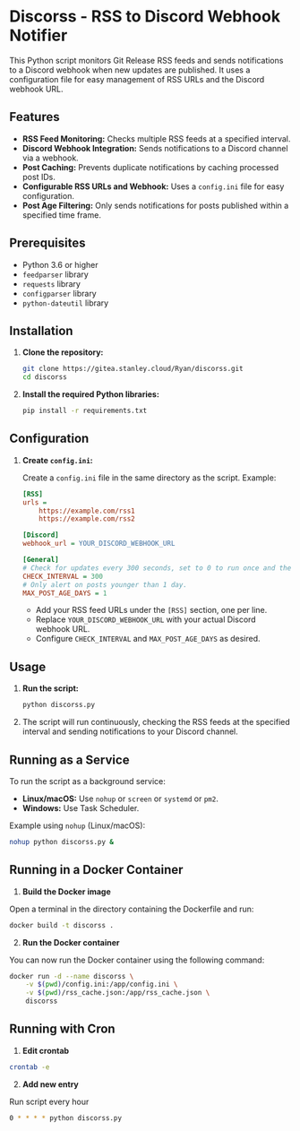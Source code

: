 # Discorss - RSS to Discord Webhook Notifier

This Python script monitors Git Release RSS feeds and sends notifications to a Discord webhook when new updates are published. It uses a configuration file for easy management of RSS URLs and the Discord webhook URL.

## Features

* **RSS Feed Monitoring:** Checks multiple RSS feeds at a specified interval.
* **Discord Webhook Integration:** Sends notifications to a Discord channel via a webhook.
* **Post Caching:** Prevents duplicate notifications by caching processed post IDs.
* **Configurable RSS URLs and Webhook:** Uses a `config.ini` file for easy configuration.
* **Post Age Filtering:** Only sends notifications for posts published within a specified time frame.

## Prerequisites

* Python 3.6 or higher
* `feedparser` library
* `requests` library
* `configparser` library
* `python-dateutil` library

## Installation

1.  **Clone the repository:**

    ```bash
    git clone https://gitea.stanley.cloud/Ryan/discorss.git
    cd discorss
    ```

2.  **Install the required Python libraries:**

    ```bash
    pip install -r requirements.txt
    ```

## Configuration

1.  **Create `config.ini`:**

    Create a `config.ini` file in the same directory as the script. Example:

    ```ini
    [RSS]
    urls =
        https://example.com/rss1
        https://example.com/rss2

    [Discord]
    webhook_url = YOUR_DISCORD_WEBHOOK_URL

    [General]
    # Check for updates every 300 seconds, set to 0 to run once and then quit (when using in a scheduled task)
    CHECK_INTERVAL = 300  
    # Only alert on posts younger than 1 day.
    MAX_POST_AGE_DAYS = 1 
    ```
    * Add your RSS feed URLs under the `[RSS]` section, one per line.
    * Replace `YOUR_DISCORD_WEBHOOK_URL` with your actual Discord webhook URL.
    * Configure `CHECK_INTERVAL` and `MAX_POST_AGE_DAYS` as desired.

## Usage

1.  **Run the script:**

    ```bash
    python discorss.py
    ```

2.  The script will run continuously, checking the RSS feeds at the specified interval and sending notifications to your Discord channel.

## Running as a Service

To run the script as a background service:

* **Linux/macOS:** Use `nohup` or `screen` or `systemd` or `pm2`.
* **Windows:** Use Task Scheduler.

Example using `nohup` (Linux/macOS):

```bash
nohup python discorss.py &
```

## Running in a Docker Container

1.  **Build the Docker image**

Open a terminal in the directory containing the Dockerfile and run:

```bash
docker build -t discorss .
```

2.  **Run the Docker container**

You can now run the Docker container using the following command:

```bash
docker run -d --name discorss \
    -v $(pwd)/config.ini:/app/config.ini \
    -v $(pwd)/rss_cache.json:/app/rss_cache.json \
    discorss
```

## Running with Cron

1.  **Edit crontab**

```bash
crontab -e
```
2.  **Add new entry**

Run script every hour
```bash
0 * * * * python discorss.py
```